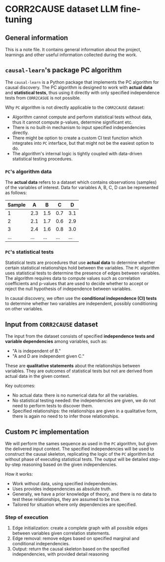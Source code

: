 # CORR2CAUSE dataset LLM fine-tuning

## General information

This is a note file. It contains general information about the project, learnings and other useful information collected
during the work.

## `causal-learn`'s package PC algorithm

The `causal-learn` is a Python package that implements the PC algorithm for causal discovery. 
The PC algorithm is designed to work with **actual data** and **statistical tests**, thus using it directly
with only specified independence tests from `CORR2CASUE` is not possible.

Why `PC` algorithm is not directly applicable to the `CORR2CAUSE` dataset:
* Algorithm cannot compute and perform statistical tests without data, thus it cannot compute p-values, determine significant etc.
* There is no built-in mechanism to input specified independencies directly.
* There might be option to create a custom CI test function which integrates into `PC` interface, but that might not be the easiest option to do.
* The algorithm's internal logic is tightly coupled with data-driven statistical testing procedures.

### `PC`'s algorithm data

The **actual data** refers to a dataset which contains observations (samples) of the variables of interest.
Data for variables A, B, C, D can be represented as follows:

| Sample |  A   |  B   |  C   |  D   |
|--------|------|------|------|------|
|   1    | 2.3  | 1.5  | 0.7  | 3.1  |
|   2    | 2.1  | 1.7  | 0.6  | 2.9  |
|   3    | 2.4  | 1.6  | 0.8  | 3.0  |
|  ...   | ...  | ...  | ...  | ...  |

### `PC`'s statistical tests

Statistical tests are procedures that use **actual data** to determine whether certain statistical relationships hold
between the variables. The `PC` algorithm uses statistical tests to determine the presence of edges between variables.
The algorithm requires data to compute values such as correlation coefficients and p-values that are used to decide
whether to accept or reject the null hypothesis of independence between variables.

In causal discovery, we often use the **conditional independence (CI) tests** to determine whether two variables 
are independent, possibly conditioning on other variables.

## Input from `CORR2CAUSE` dataset

The input from the dataset consists of specified **independence tests and variable dependencies** among variables, such as:
* "A is independent of B."
* "A and D are independent given C."

These are **qualitative statements** about the relationships between variables. They are outcomes of statistical tests
but not are derived from actual data in the given context.

Key outcomes:
* No actual data: there is no numerical data for all the variables.
* No statistical testing needed: the independencies are given, we do not need to perform tests to discover them.
* Specified relationships: the relationships are given in a qualitative form, there is again no need to to infer those relationships.

## Custom `PC` implementation

We will perform the sames sequence as used in the `PC` algorithm, but given the delivered input context.
The specified independencies will be used to construct the causal skeleton, replicating the logic of the `PC` algorithm
but without phase of executing statistical tests. The output will be detailed step-by-step reasoning based on the given 
independencies.

How it works:
* Work without data, using specified independencies.
* Uses provides independencies as absolute truth.
* Generally, we have a prior knowledge of theory, and there is no data to test these relationships, they are assumed to be true.
* Tailored for situation where only dependencies are specified.

### Step of execution

1. Edge initialization: create a complete graph with all possible edges between variables given correlation statements.
2. Edge removal: remove edges based on specified marginal and conditional independencies.
3. Output: return the causal skeleton based on the specified independencies, with provided detail reasoning
